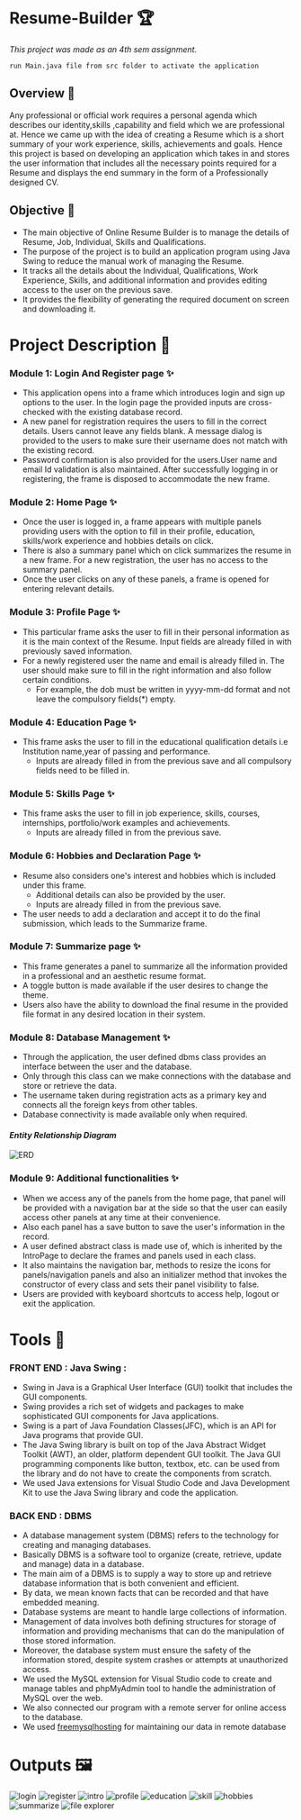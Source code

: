 # Resume-Builder 🏆
*This project was made as an 4th sem assignment.*

```
run Main.java file from src folder to activate the application
```

## Overview 🧩

Any professional or official work requires a personal agenda which describes our
identity,skills ,capability and field which we are professional at. Hence we came up with the
idea of creating a Resume which is a short summary of your work experience, skills,
achievements and goals.
Hence this project is based on developing an application which takes in and stores the user
information that includes all the necessary points required for a Resume and displays the
end summary in the form of a Professionally designed CV.


## Objective 🏅

* The main objective of Online Resume Builder is to manage the details of Resume,
Job, Individual, Skills and Qualifications.
* The purpose of the project is to build an application program using Java Swing to
reduce the manual work of managing the Resume.
* It tracks all the details about the Individual, Qualifications, Work Experience, Skills,
and additional information and provides editing access to the user on the previous
save.
* It provides the flexibility of generating the required document on screen and
downloading it.

# Project Description 🎯

### Module 1: Login And Register page ✨
- This application opens into a frame which introduces login and sign up options to the user.
In the login page the provided inputs are cross-checked with the existing database record.
- A new panel for registration requires the users to fill in the correct details. Users cannot
leave any fields blank. A message dialog is provided to the users to make sure their
username does not match with the existing record. 
- Password confirmation is also provided for the users.User name and email Id validation is also maintained. After successfully
logging in or registering, the frame is disposed to accommodate the new frame.

### Module 2: Home Page ✨
- Once the user is logged in, a frame appears with multiple panels providing users with the
option to fill in their profile, education, skills/work experience and hobbies details on click.
- There is also a summary panel which on click summarizes the resume in a new frame. For a
new registration, the user has no access to the summary panel.
- Once the user clicks on any
of these panels, a frame is opened for entering relevant details.

### Module 3: Profile Page ✨
- This particular frame asks the user to fill in their personal information as it is the main
context of the Resume. Input fields are already filled in with previously saved information.
- For a newly registered user the name and email is already filled in. The user should make
sure to fill in the right information and also follow certain conditions. 
  * For example, the dob
must be written in yyyy-mm-dd format and not leave the compulsory fields(*) empty.

### Module 4: Education Page ✨
- This frame asks the user to fill in the educational qualification details i.e Institution
name,year of passing and performance. 
  * Inputs are already filled in from the previous save
and all compulsory fields need to be filled in.

### Module 5: Skills Page ✨
- This frame asks the user to fill in job experience, skills, courses, internships, portfolio/work
examples and achievements. 
  * Inputs are already filled in from the previous save.

### Module 6: Hobbies and Declaration Page ✨
- Resume also considers one's interest and hobbies which is included under this frame.
  * Additional details can also be provided by the user. 
  * Inputs are already filled in from the previous save. 
- The user needs to add a declaration and accept it to do the final submission,
which leads to the Summarize frame.

### Module 7: Summarize page ✨
- This frame generates a panel to summarize all the information provided in a professional
and an aesthetic resume format. 
- A toggle button is made available if the user desires to
change the theme. 
- Users also have the ability to download the final resume in the provided
file format in any desired location in their system.

### Module 8: Database Management ✨
- Through the application, the user defined dbms class provides an interface between the user and the database. 
- Only through this class can we make connections with the database and store or retrieve the data. 
- The username taken during registration acts as a primary key and connects all the foreign keys from other tables. 
- Database connectivity is made available only when required.
#### _Entity Relationship Diagram_
![ERD](/images/unknown.png)

### Module 9: Additional functionalities ✨
- When we access any of the panels from the home page, that panel will be provided with a
navigation bar at the side so that the user can easily access other panels at any time at
their convenience. 
- Also each panel has a save button to save the user's information in the
record. 
- A user defined abstract class is made use of, which is inherited by the IntroPage to
declare the frames and panels used in each class. 
- It also maintains the navigation bar,
methods to resize the icons for panels/navigation panels and also an initializer method
that invokes the constructor of every class and sets their panel visibility to false.
- Users are provided with keyboard shortcuts to access help, logout or exit the application.

# Tools 🧰
### FRONT END : Java Swing :
- Swing in Java is a Graphical User Interface (GUI) toolkit that includes the GUI components.
- Swing provides a rich set of widgets and packages to make sophisticated GUI components for Java applications. 
- Swing is a part of Java Foundation Classes(JFC), which is an API for Java programs that provide GUI.
- The Java Swing library is built on top of the Java Abstract Widget Toolkit (AWT), an older, platform dependent GUI toolkit. The Java GUI programming components like button, textbox, etc. can be used from the library and do not have to create the components from scratch.
- We used Java extensions for Visual Studio Code and Java Development Kit to use the Java Swing library and code the application.

### BACK END : DBMS
- A database management system (DBMS) refers to the technology for creating and managing databases.
- Basically DBMS is a software tool to organize (create, retrieve, update and manage) data in a database.
- The main aim of a DBMS is to supply a way to store up and retrieve database information that is both convenient and efficient. 
- By data, we mean known facts that can be recorded and that have embedded meaning. 
- Database systems are meant to handle large collections of information. 
- Management of data involves both defining structures for storage of information and providing mechanisms that can do the manipulation of those stored information. 
- Moreover, the database system must ensure the safety of the information stored, despite system crashes or attempts at unauthorized access.
- We used the MySQL extension for Visual Studio code to create and manage tables and phpMyAdmin tool to handle the administration of MySQL over the web. 
- We also connected our program with a remote server for online access to the database.
- We used [freemysqlhosting](https://www.freemysqlhosting.net/) for maintaining our data in remote database


# **Outputs** 🖼️
![login](/images/output/image1.png)    ![register](/images/output/image5.png)
![intro](/images/output/image9.png)
![profile](/images/output/image7.png)
![education](/images/output/image3.png)
![skill](/images/output/image6.png)
![hobbies](/images/output/image13.png)
![summarize](/images/output/image4.png)
![file explorer](/images/output/image8.png)
